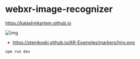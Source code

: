 # webxr-image-recognizer

https://kalashnikartem.github.io

![img](https://stemkoski.github.io/AR-Examples/markers/hiro.png)

- https://stemkoski.github.io/AR-Examples/markers/hiro.png

```
npm run dev
```
